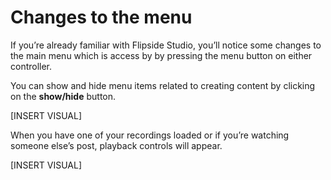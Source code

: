 # Changes to the menu

If you’re already familiar with Flipside Studio, you’ll notice some changes to the main menu which is access by by pressing the menu button on either controller.

You can show and hide menu items related to creating content by clicking on the **show/hide** button.

[INSERT VISUAL]

When you have one of your recordings loaded or if you’re watching someone else’s post, playback controls will appear.

[INSERT VISUAL]
